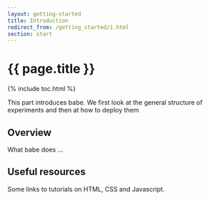 ```yaml
---
layout: getting-started
title: Introduction
redirect_from: /getting_started/1.html
section: start
---
```


# {{ page.title }}

{% include toc.html %}

This part introduces babe. We first look at the general structure of experiments and then at how to deploy them

## Overview

What babe does ... 

## Useful resources

Some links to tutorials on HTML, CSS and Javascript.
